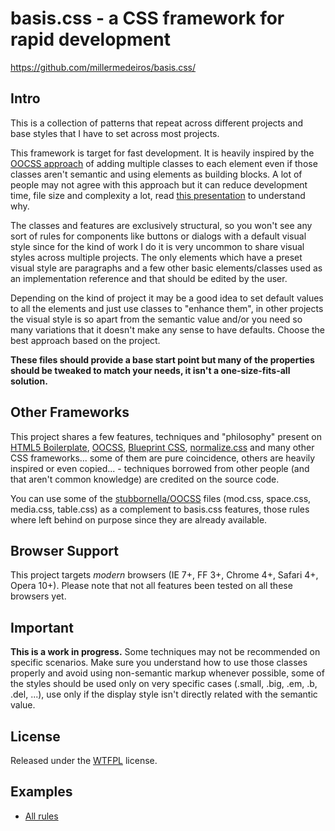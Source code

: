 # basis.css - a CSS framework for rapid development #

https://github.com/millermedeiros/basis.css/


## Intro

This is a collection of patterns that repeat across different projects and base 
styles that I have to set across most projects.

This framework is target for fast development. It is heavily inspired by
the [OOCSS approach](http://www.slideshare.net/stubbornella/the-cascade-grids-headings-and-selectors-from-an-oocss-perspective-ajax-experience-2009) of adding multiple classes to each element 
even if those classes aren't semantic and using elements as building blocks. 
A lot of people may not agree with this approach but it can reduce development time, 
file size and complexity a lot, read [this presentation](http://www.slideshare.net/stubbornella/our-best-practices-are-killing-us) to understand why.

The classes and features are exclusively structural, so you won't see any sort of 
rules for components like buttons or dialogs with a default visual style since for 
the kind of work I do it is very uncommon to share visual styles across multiple 
projects. The only elements which have a preset visual style are paragraphs 
and a few other basic elements/classes used as an implementation reference and that 
should be edited by the user.

Depending on the kind of project it may be a good idea to set default values to all the 
elements and just use classes to "enhance them", in other projects the visual style is
so apart from the semantic value and/or you need so many variations that it doesn't make 
any sense to have defaults. Choose the best approach based on the project.

**These files should provide a base start point but many of the properties should be
tweaked to match your needs, it isn't a one-size-fits-all solution.**


## Other Frameworks

This project shares a few features, techniques and "philosophy" present on 
[HTML5 Boilerplate](http://html5boilerplate.com/), [OOCSS](http://oocss.org/), 
[Blueprint CSS](http://www.blueprintcss.org/), [normalize.css](https://github.com/necolas/normalize.css)
and many other CSS frameworks... some of them are pure coincidence, others are heavily 
inspired or even copied... - techniques borrowed from other people (and that aren't 
common knowledge) are credited on the source code.

You can use some of the [stubbornella/OOCSS](https://github.com/stubbornella/oocss/) 
files (mod.css, space.css, media.css, table.css) as a complement to basis.css 
features, those rules where left behind on purpose since they are already available.


## Browser Support

This project targets *modern* browsers (IE 7+, FF 3+, Chrome 4+, Safari 4+, Opera 10+). 
Please note that not all features been tested on all these browsers yet.


## Important

**This is a work in progress.** Some techniques may not be recommended on specific 
scenarios. Make sure you understand how to use those classes properly and avoid using
non-semantic markup whenever possible, some of the styles should be used only on very 
specific cases (.small, .big, .em, .b, .del, ...), use only if the display style isn't 
directly related with the semantic value. 


## License

Released under the [WTFPL](http://sam.zoy.org/wtfpl/) license.


## Examples

 - [All rules](http://millermedeiros.github.com/basis.css/tests/all.html)

